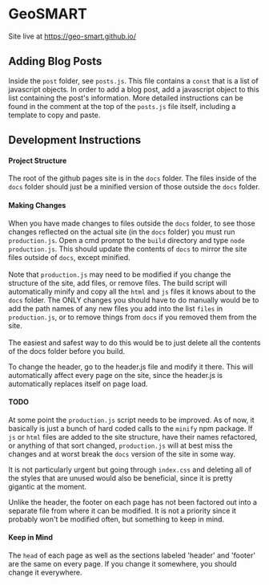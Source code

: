 # GeoSMART

Site live at https://geo-smart.github.io/

## Adding Blog Posts

Inside the `post` folder, see `posts.js`. This file contains a `const` that is a list of javascript objects. In order to
add a blog post, add a javascript object to this list containing the post's information. More detailed instructions can
be found in the comment at the top of the `posts.js` file itself, including a template to copy and paste.

## Development Instructions

#### Project Structure

The root of the github pages site is in the `docs` folder. The files inside of the `docs`
folder should just be a minified version of those outside the `docs` folder.

#### Making Changes

When you have made changes to files outside the `docs` folder, to see those changes reflected on the actual site (in the
`docs` folder) you must run `production.js`. Open a cmd prompt to the `build` directory and type `node production.js`.
This should update the contents of `docs` to mirror the site files outside of `docs`, except minified.
<br><br>
Note that `production.js` may need to be modified if you change the structure of the site, add files, or remove files.
The build script will automatically minify and copy all the `html` and `js` files it knows about to the  `docs` folder.
The ONLY changes you should have to do manually would be to add the path names of any new files you add into the list
`files` in `production.js`, or to remove things from `docs` if you removed them from the site.
<br><br>
The easiest and safest way to do this would be to just delete all the contents of the docs folder before you build.

To change the header, go to the header.js file and modify it there. This will automatically affect every page on the
site, since the header.js is automatically replaces itself on page load.

#### TODO

At some point the `production.js` script needs to be improved. As of now, it basically is just a bunch of hard coded
calls to the `minify` npm package. If `js` or `html` files are added to the site structure, have their names refactored,
or anything of that sort changed, `production.js` will at best miss the changes and at worst break the `docs` version of
the site in some way.

It is not particularly urgent but going through `index.css` and deleting all of the styles that are unused would also be
beneficial, since it is pretty gigantic at the moment.

Unlike the header, the footer on each page has not been factored out into a separate file from where it can be modified.
It is not a priority since it probably won't be modified often, but something to keep in mind.

#### Keep in Mind

The `head` of each page as well as the sections labeled 'header' and 'footer' are the same on every page. If you change
it somewhere, you should change it everywhere.
